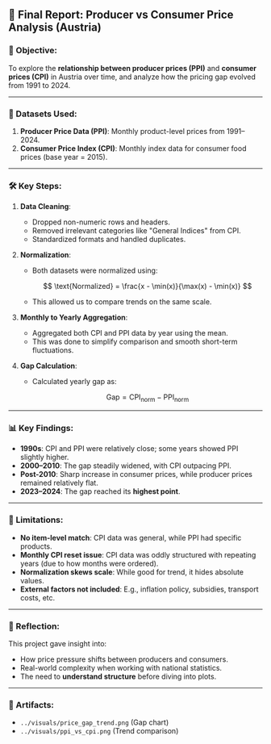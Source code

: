 
## 📝 Final Report: Producer vs Consumer Price Analysis (Austria)

### 📌 Objective:

To explore the **relationship between producer prices (PPI)** and **consumer prices (CPI)** in Austria over time, and analyze how the pricing gap evolved from 1991 to 2024.

---

### 🧮 Datasets Used:

1. **Producer Price Data (PPI)**: Monthly product-level prices from 1991–2024.
2. **Consumer Price Index (CPI)**: Monthly index data for consumer food prices (base year = 2015).

---

### 🛠️ Key Steps:

1. **Data Cleaning**:

   * Dropped non-numeric rows and headers.
   * Removed irrelevant categories like "General Indices" from CPI.
   * Standardized formats and handled duplicates.

2. **Normalization**:

   * Both datasets were normalized using:

     $$
     \text{Normalized} = \frac{x - \min(x)}{\max(x) - \min(x)}
     $$
   * This allowed us to compare trends on the same scale.

3. **Monthly to Yearly Aggregation**:

   * Aggregated both CPI and PPI data by year using the mean.
   * This was done to simplify comparison and smooth short-term fluctuations.

4. **Gap Calculation**:

   * Calculated yearly gap as:

     $$
     \text{Gap} = \text{CPI}_{\text{norm}} - \text{PPI}_{\text{norm}}
     $$

---

### 📊 Key Findings:

* **1990s**: CPI and PPI were relatively close; some years showed PPI slightly higher.
* **2000–2010**: The gap steadily widened, with CPI outpacing PPI.
* **Post-2010**: Sharp increase in consumer prices, while producer prices remained relatively flat.
* **2023–2024**: The gap reached its **highest point**.

---

### 🤔 Limitations:

* **No item-level match**: CPI data was general, while PPI had specific products.
* **Monthly CPI reset issue**: CPI data was oddly structured with repeating years (due to how months were ordered).
* **Normalization skews scale**: While good for trend, it hides absolute values.
* **External factors not included**: E.g., inflation policy, subsidies, transport costs, etc.

---

### 🧠 Reflection:

This project gave insight into:

* How price pressure shifts between producers and consumers.
* Real-world complexity when working with national statistics.
* The need to **understand structure** before diving into plots.

---

### 📁 Artifacts:

* `../visuals/price_gap_trend.png` (Gap chart)
* `../visuals/ppi_vs_cpi.png` (Trend comparison)
